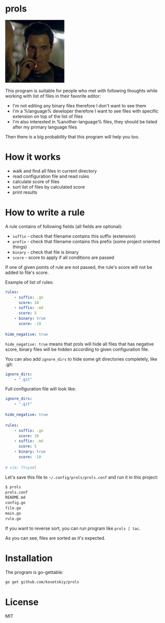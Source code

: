 # prols

<img src="wow.jpg" height="200px" />

This program is suitable for people who met with following thoughts while
working with list of files in their favorite editor:

- I'm not editing any binary files therefore I don't want to see them
- I'm a %language% developer therefore I want to see files with specific extension on top of the list of files
- I'm also interested in %another-language% files, they should be listed after my
    primary language files

Then there is a big probability that this program will help you too.

# How it works

- walk and find all files in current directory
- read configuration file and read rules
- calculate score of files
- sort list of files by calculated score
- print results

# How to write a rule

A rule contains of following fields (all fields are optional):
- `suffix` - check that filename contains this suffix (extension)
- `prefix` - check that filename contains this prefix (some project oriented things)
- `binary` - check that file is binary
- `score` - score to apply if all conditions are passed

If one of given points of rule are not passed, the rule's score will not be
added to file's score.

Example of list of rules:
```yaml
rules:
    - suffix: .go
      score: 10
    - suffix: .md
      score: 5
    - binary: true
      score: -10

hide_negative: true
```

`hide_negative: true` means that prols will hide all files that has negative
score, binary files will be hidden according to given configuration file.

You can also add `ignore_dirs` to hide some git directories completely, like
.git:

```yaml
ignore_dirs:
    - ".git"
```

Full configuration file will look like:
```yaml
ignore_dirs:
    - ".git"

hide_negative: true

rules:
    - suffix: .go
      score: 10
    - suffix: .md
      score: 5
    - binary: true
      score: -10

# vim: ft=yaml
```

Let's save this file to `~/.config/prols/prols.conf` and run it in this
project:

```bash
$ prols
prols.conf
README.md
config.go
file.go
main.go
rule.go
```

If you want to reverse sort, you can run program like `prols | tac`.

As you can see, files are sorted as it's expected.

# Installation

The program is go-gettable:

```bash
go get github.com/kovetskiy/prols
```

# License
MIT
